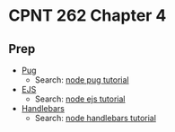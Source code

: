 # CPNT 262 Chapter 4
## Prep
- [Pug](https://pugjs.org/api/getting-started.html)
  - Search: [node pug tutorial](https://www.google.com/search?q=node+pug+tutorial)
- [EJS](https://ejs.co/)
  - Search: [node ejs tutorial](https://www.google.com/search?q=node+ejs+tutorial)
- [Handlebars](https://handlebarsjs.com/)
  - Search: [node handlebars tutorial](https://www.google.com/search?q=node+handlebars+tutorial)